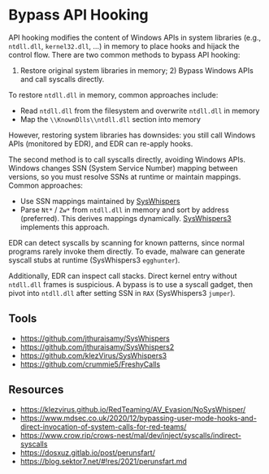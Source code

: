 # Bypass API Hooking

API hooking modifies the content of Windows APIs in system libraries (e.g., `ntdll.dll`, `kernel32.dll`, ...) in memory to place hooks and hijack the control flow.
There are two common methods to bypass API hooking:
1) Restore original system libraries in memory; 2) Bypass Windows APIs and call syscalls directly.

To restore `ntdll.dll` in memory, common approaches include:

- Read `ntdll.dll` from the filesystem and overwrite `ntdll.dll` in memory
- Map the `\\KnownDlls\\ntdll.dll` section into memory

However, restoring system libraries has downsides: you still call Windows APIs (monitored by EDR), and EDR can re-apply hooks.

The second method is to call syscalls directly, avoiding Windows APIs. Windows changes SSN (System Service Number) mapping between versions, so you must resolve SSNs at runtime or maintain mappings. Common approaches:

- Use SSN mappings maintained by [SysWhispers](https://github.com/jthuraisamy/SysWhispers)
- Parse `Nt*` / `Zw*` from `ntdll.dll` in memory and sort by address (preferred). This derives mappings dynamically. [SysWhispers3](https://github.com/klezVirus/SysWhispers3) implements this approach.

EDR can detect syscalls by scanning for known patterns, since normal programs rarely invoke them directly. To evade, malware can generate syscall stubs at runtime (SysWhispers3 `egghunter`).

Additionally, EDR can inspect call stacks. Direct kernel entry without `ntdll.dll` frames is suspicious. A bypass is to use a syscall gadget, then pivot into `ntdll.dll` after setting SSN in `RAX` (SysWhispers3 `jumper`).

## Tools

- https://github.com/jthuraisamy/SysWhispers
- https://github.com/jthuraisamy/SysWhispers2
- https://github.com/klezVirus/SysWhispers3
- https://github.com/crummie5/FreshyCalls

## Resources

- https://klezvirus.github.io/RedTeaming/AV_Evasion/NoSysWhisper/
- https://www.mdsec.co.uk/2020/12/bypassing-user-mode-hooks-and-direct-invocation-of-system-calls-for-red-teams/
- https://www.crow.rip/crows-nest/mal/dev/inject/syscalls/indirect-syscalls
- https://dosxuz.gitlab.io/post/perunsfart/
- https://blog.sektor7.net/#!res/2021/perunsfart.md
